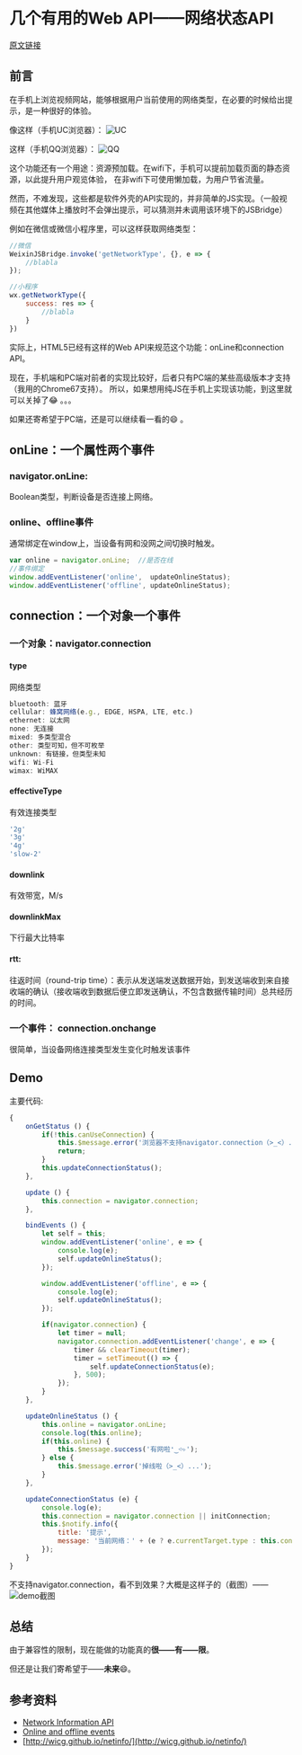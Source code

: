 # 几个有用的Web API——网络状态API

[原文链接](https://denzel.netlify.com/js/useful_webapis_connection.html?_=0987654334523)

## 前言
在手机上浏览视频网站，能够根据用户当前使用的网络类型，在必要的时候给出提示，是一种很好的体验。

像这样（手机UC浏览器）：
![UC](http://pq3mt9wke.bkt.clouddn.com/blogWechatIMG491527678464_.pic.jpg)

这样（手机QQ浏览器）：
![QQ](http://pq3mt9wke.bkt.clouddn.com/blogWechatIMG501527678489_.pic.jpg)

这个功能还有一个用途：资源预加载。在wifi下，手机可以提前加载页面的静态资源，以此提升用户观览体验，
在非wifi下可使用懒加载，为用户节省流量。

然而，不难发现，这些都是软件外壳的API实现的，并非简单的JS实现。（一般视频在其他媒体上播放时不会弹出提示，可以猜测并未调用该环境下的JSBridge）

例如在微信或微信小程序里，可以这样获取网络类型：

```js
//微信
WeixinJSBridge.invoke('getNetworkType', {}, e => {   
	//blabla
});

//小程序
wx.getNetworkType({
	success: res => {
		//blabla
	}
})   
```

实际上，HTML5已经有这样的Web API来规范这个功能：onLine和connection API。

现在，手机端和PC端对前者的实现比较好，后者只有PC端的某些高级版本才支持（我用的Chrome67支持）。
所以，如果想用纯JS在手机上实现该功能，到这里就可以关掉了:joy: 。。。

如果还寄希望于PC端，还是可以继续看一看的:smile: 。

## onLine：一个属性两个事件

### navigator.onLine:
Boolean类型，判断设备是否连接上网络。

### online、offline事件
通常绑定在window上，当设备有网和没网之间切换时触发。
```js
var online = navigator.onLine;  //是否在线
//事件绑定
window.addEventListener('online',  updateOnlineStatus);
window.addEventListener('offline', updateOnlineStatus);
```

## connection：一个对象一个事件

### 一个对象：navigator.connection

#### type
网络类型
```js
bluetooth: 蓝牙
cellular: 蜂窝网络(e.g., EDGE, HSPA, LTE, etc.)
ethernet: 以太网
none: 无连接
mixed: 多类型混合
other: 类型可知，但不可枚举
unknown: 有链接，但类型未知
wifi: Wi-Fi
wimax: WiMAX
```

#### effectiveType
有效连接类型
```js
'2g'
'3g'
'4g'
'slow-2'
```

#### downlink
有效带宽，M/s

#### downlinkMax
下行最大比特率

####  rtt:
往返时间（round-trip time）：表示从发送端发送数据开始，到发送端收到来自接收端的确认（接收端收到数据后便立即发送确认，不包含数据传输时间）总共经历的时间。

### 一个事件： connection.onchange
很简单，当设备网络连接类型发生变化时触发该事件

## Demo
主要代码:
```js
{
	onGetStatus () {
		if(!this.canUseConnection) {
			this.$message.error('浏览器不支持navigator.connection（>_<）...');
			return;
		}
		this.updateConnectionStatus();
	},

	update () {
		this.connection = navigator.connection;
	},

	bindEvents () {
		let self = this;
		window.addEventListener('online', e => {
			console.log(e);
			self.updateOnlineStatus();
		});

		window.addEventListener('offline', e => {
			console.log(e);
			self.updateOnlineStatus();
		});

		if(navigator.connection) {
			let timer = null;
			navigator.connection.addEventListener('change', e => {
				timer && clearTimeout(timer);
				timer = setTimeout(() => {
					self.updateConnectionStatus(e);
				}, 500);
			});
		}
	},

	updateOnlineStatus () {
		this.online = navigator.onLine;
		console.log(this.online);
		if(this.online) {
			this.$message.success('有网啦❛‿˂̵✧');
		} else {
			this.$message.error('掉线啦（>_<）...');
		}
	},

	updateConnectionStatus (e) {
		console.log(e);
		this.connection = navigator.connection || initConnection;
		this.$notify.info({
			title: '提示',
      		message: '当前网络：' + (e ? e.currentTarget.type : this.connection.type || 'unknown')
		});
	}
}
```

<WebAPIs-Connection></WebAPIs-Connection>

不支持navigator.connection，看不到效果？大概是这样子的（截图）——
![demo截图](http://pq3mt9wke.bkt.clouddn.com/blog/WX20180531-115931@2x.png)

## 总结
由于兼容性的限制，现在能做的功能真的**很——有——限**。

但还是让我们寄希望于——**未来**:smile:。


## 参考资料
- [Network Information API](https://developer.mozilla.org/en-US/docs/Web/API/Network_Information_API)
- [Online and offline events](https://developer.mozilla.org/en-US/docs/Web/API/NavigatorOnLine/Online_and_offline_events)
- [http://wicg.github.io/netinfo/](http://wicg.github.io/netinfo/)